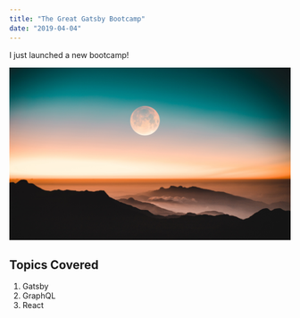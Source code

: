 ```yaml
---
title: "The Great Gatsby Bootcamp"
date: "2019-04-04"
---
```


I just launched a new bootcamp!

![Moon](./malith-dk-qIRJeKdieKA-unsplash.jpg)

## Topics Covered

1. Gatsby
2. GraphQL
3. React